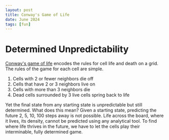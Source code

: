 ```yaml
---
layout: post
title: Conway's Game of Life
date: June 2024
tags: [fun]
---
```


# Determined Unpredictability

[Conway's game of life](https://en.wikipedia.org/wiki/Conway%27s_Game_of_Life) encodes the rules for cell life
and death on a grid. The rules of the game for each cell are simple.

1. Cells with 2 or fewer neighbors die off
2. Cells that have 2 or 3 neighbors live on
3. Cells with more than 3 neighbors die
4. Dead cells surrounded by 3 live cells spring back to life

Yet the final state from any starting state is unpredictable but still determined. What does this mean?
Given a starting state, predicting the future 2, 5, 10, 100 steps away is not possible. Life across the board,
where it lives, its density, cannot be predicted using any analytical tool. To find where life thrives in the
future, we have to let the cells play their interminable, fully determined game.


<div id="conway-container">
  <canvas id="canvas"></canvas>
</div>
<link rel="stylesheet" type="text/css" href="{{ '/assets/css/projects/conway.css' | relative_url }}">

<script type="module" src="{{ '/assets/js/projects/game_of_life/index.js' | relative_url }}"></script>